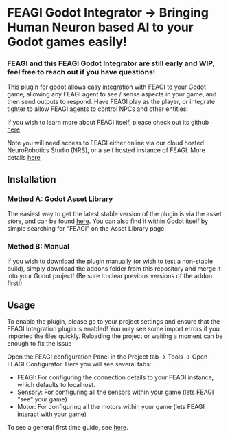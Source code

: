 # FEAGI Godot Integrator -> Bringing Human Neuron based AI to your Godot games easily!

### FEAGI and this FEAGI Godot Integrator are still early and WIP, feel free to reach out if you have questions!

This plugin for godot allows easy integration with FEAGI to your Godot game, allowing any FEAGI agent to see / sense aspects in your game, and then send outputs to respond. Have FEAGI play as the player, or integrate tighter to allow FEAGI agents to control NPCs and other entities!

If you wish to learn more about FEAGI itself, please check out its github [here](https://github.com/feagi/feagi).

Note you will need access to FEAGI either online via our cloud hosted NeuroRobotics Studio (NRS), or a self hosted instance of FEAGI. More details [here](https://alpha.neurorobotics.studio) 

## Installation

### Method A: Godot Asset Library
The easiest way to get the latest stable version of the plugin is via the asset store, and can be found [here](https://godotengine.org/asset-library/asset/2947). You can also find it within Godot itself by simple searching for "FEAGI" on the Asset Library page.


### Method B: Manual
If you wish to download the plugin manually (or wish to test a non-stable build), simply download the addons folder from this repository and merge it into your Godot project! (Be sure to clear previous versions of the addon first!)

## Usage

To enable the plugin, please go to your project settings and ensure that the FEAGI Integration plugin is enabled!
You may see some import errors if you imported the files quickly. Reloading the project or waiting a moment can be enough to fix the issue

Open the FEAGI configuration Panel in the Project tab -> Tools -> Open FEAGI Configurator. Here you will see several tabs:
- FEAGI: For configuring the connection details to your FEAGI instance, which defaults to localhost. 
- Sensory: For configuring all the sensors within your game (lets FEAGI "see" your game)
- Motor: For configuring all the motors within your game (lets FEAGI interact with your game)

To see a general first time guide, see [here](../docs/User_Information.md).

